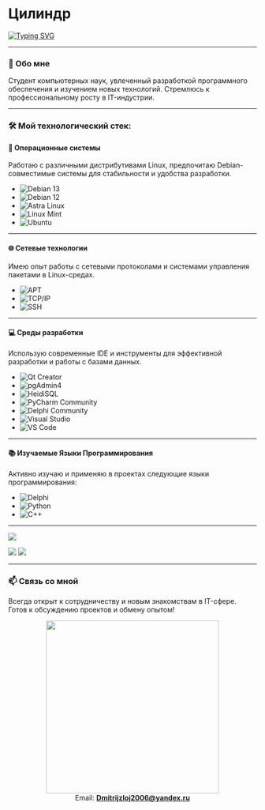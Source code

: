 # Цилиндр

[![Typing SVG](https://readme-typing-svg.herokuapp.com?color=%2336BCF7&lines=Computer+science+student)](https://git.io/typing-svg)

---

### 🧠 Обо мне
Студент компьютерных наук, увлеченный разработкой программного обеспечения и изучением новых технологий. Стремлюсь к профессиональному росту в IT-индустрии.

---

### 🛠️ Мой технологический стек:

#### **📀 Операционные системы**
Работаю с различными дистрибутивами Linux, предпочитаю Debian-совместимые системы для стабильности и удобства разработки.
* ![Debian 13](https://img.shields.io/badge/Debian_13-A80000?style=for-the-badge&logo=debian&logoColor=white)
* ![Debian 12](https://img.shields.io/badge/Debian_12-8B0000?style=for-the-badge&logo=debian&logoColor=white)
* ![Astra Linux](https://img.shields.io/badge/Astra_Linux-0078D7?style=for-the-badge&logo=linux&logoColor=white)
* ![Linux Mint](https://img.shields.io/badge/Linux_Mint-87CF3E?style=for-the-badge&logo=linux-mint&logoColor=white)
* ![Ubuntu](https://img.shields.io/badge/Ubuntu-E95420?style=for-the-badge&logo=ubuntu&logoColor=white)

---

#### **🌐 Сетевые технологии**
Имею опыт работы с сетевыми протоколами и системами управления пакетами в Linux-средах.
* ![APT](https://img.shields.io/badge/APT_Packages-8B0000?style=for-the-badge&logo=debian&logoColor=white)
* ![TCP/IP](https://img.shields.io/badge/TCP/IP-0066CC?style=for-the-badge&logo=internet-explorer&logoColor=white)
* ![SSH](https://img.shields.io/badge/SSH-231F20?style=for-the-badge&logo=ssh&logoColor=white)

---

#### **💻 Среды разработки**
Использую современные IDE и инструменты для эффективной разработки и работы с базами данных.
* ![Qt Creator](https://img.shields.io/badge/Qt_Creator-41CD52?style=for-the-badge&logo=qt&logoColor=white)
* ![pgAdmin4](https://img.shields.io/badge/pgAdmin4-336791?style=for-the-badge&logo=postgresql&logoColor=white)
* ![HeidiSQL](https://img.shields.io/badge/HeidiSQL-7A1FA2?style=for-the-badge&logo=mysql&logoColor=white)
* ![PyCharm Community](https://img.shields.io/badge/PyCharm_Community-556B2F?style=for-the-badge&logo=pycharm&logoColor=white)
* ![Delphi Community](https://img.shields.io/badge/Delphi_Community-EE1F35?style=for-the-badge&logo=delphi&logoColor=white)
* ![Visual Studio](https://img.shields.io/badge/Visual_Studio-5C2D91?style=for-the-badge&logo=visual-studio&logoColor=white)
* ![VS Code](https://img.shields.io/badge/VS_Code-007ACC?style=for-the-badge&logo=visual-studio-code&logoColor=white)

---

#### **📚 Изучаемые Языки Программирования**
Активно изучаю и применяю в проектах следующие языки программирования:
* ![Delphi](https://img.shields.io/badge/Delphi-EE1F35?style=for-the-badge&logo=delphi&logoColor=white)
* ![Python](https://img.shields.io/badge/Python-006400?style=for-the-badge&logo=python&logoColor=white)
* ![C++](https://img.shields.io/badge/C++-00599C?style=for-the-badge&logo=c%2B%2B&logoColor=white)

---

![](https://github-profile-summary-cards.vercel.app/api/cards/profile-details?username=thecylindr&theme=solarized_dark)

![](https://github-profile-summary-cards.vercel.app/api/cards/most-commit-language?username=thecylindr&theme=solarized_dark) ![](https://github-profile-summary-cards.vercel.app/api/cards/stats?username=thecylindr&theme=solarized_dark)

---

### 📫 Связь со мной
Всегда открыт к сотрудничеству и новым знакомствам в IT-сфере. Готов к обсуждению проектов и обмену опытом!

<p align="center">
  <img src="https://media.giphy.com/media/L1R1tvI9svkIWwpVYr/giphy.gif" width="350">
  <br>
  <a>
  Email: 
  </a>
  <a href="mailto:Dmitrijzloj2006@yandex.ru">
    <strong>Dmitrijzloj2006@yandex.ru</strong>
  </a>
</p>

